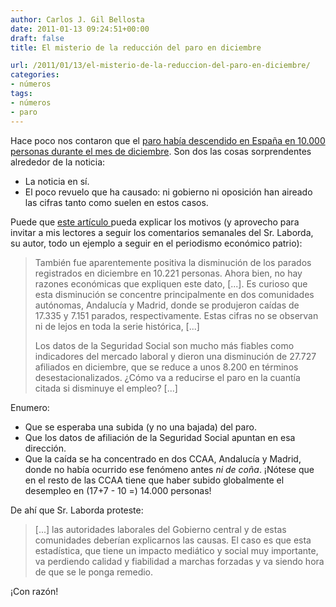 ```yaml
---
author: Carlos J. Gil Bellosta
date: 2011-01-13 09:24:51+00:00
draft: false
title: El misterio de la reducción del paro en diciembre

url: /2011/01/13/el-misterio-de-la-reduccion-del-paro-en-diciembre/
categories:
- números
tags:
- números
- paro
---
```


Hace poco nos contaron que el [paro había descendido en España en 10.000 personas durante el mes de diciembre](http://www.nuevatribuna.es/noticia/43950/ECONOM%C3%8DA/paro-baja-diciembre-10221-personas.html). Son dos las cosas sorprendentes alrededor de la noticia:



* La noticia en sí.
* El poco revuelo que ha causado: ni gobierno ni oposición han aireado las cifras tanto como suelen en estos casos.

Puede que [este artículo ](http://www.elpais.com/articulo/economia/global/Mejorar/confianza/tarea/2011/elpepueconeg/20110109elpnegeco_2/Tes)pueda explicar los motivos (y aprovecho para invitar a mis lectores a seguir los comentarios semanales del Sr. Laborda, su autor, todo un ejemplo a seguir en el periodismo económico patrio):


>También fue aparentemente positiva la disminución de los parados registrados en diciembre en 10.221 personas. Ahora bien, no hay razones económicas que expliquen este dato, [...]. Es curioso que esta disminución se concentre principalmente en dos comunidades autónomas, Andalucía y Madrid, donde se produjeron caídas de 17.335 y 7.151 parados, respectivamente. Estas cifras no se observan ni de lejos en toda la serie histórica, [...]
>
>Los datos de la Seguridad Social son mucho más fiables como indicadores del mercado laboral y dieron una disminución de 27.727 afiliados en diciembre, que se reduce a unos 8.200 en términos desestacionalizados. ¿Cómo va a reducirse el paro en la cuantía citada si disminuye el empleo? [...]


Enumero:

* Que se esperaba una subida (y no una bajada) del paro.
* Que los datos de afiliación de la Seguridad Social apuntan en esa dirección.
* Que la caída se ha concentrado en dos CCAA, Andalucía y Madrid, donde no había ocurrido ese fenómeno antes _ni de coña_. ¡Nótese que en el resto de las CCAA tiene que haber subido globalmente el desempleo en (17+7 - 10 =) 14.000 personas!

De ahí que Sr. Laborda proteste:


>[...] las autoridades laborales del Gobierno central y de estas comunidades deberían explicarnos las causas. El caso es que esta estadística, que tiene un impacto mediático y social muy importante, va perdiendo calidad y fiabilidad a marchas forzadas y va siendo hora de que se le ponga remedio.


¡Con razón!
